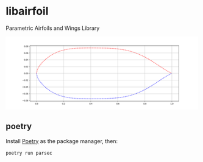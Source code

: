 # libairfoil

Parametric Airfoils and Wings Library

![Parsec Demo Profile](parsec.png)

## poetry

Install [Poetry](https://python-poetry.org/docs/#installation) as the package manager, then:

```
poetry run parsec
```

